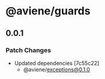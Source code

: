 # @aviene/guards

## 0.0.1

### Patch Changes

- Updated dependencies [7c55c22]
  - @aviene/exceptions@0.1.0
